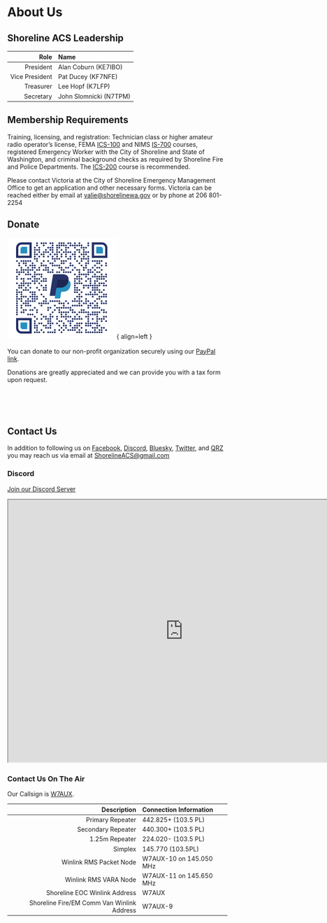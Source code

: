 # About Us
## Shoreline ACS Leadership

| Role | Name |
| ---: | :--- |
| President | Alan Coburn (KE7IBO) |
| Vice President | Pat Ducey (KF7NFE) |
| Treasurer | Lee Hopf (K7LFP) |
| Secretary | John Slomnicki (N7TPM) |

## Membership Requirements
Training, licensing, and registration: Technician class or higher amateur radio operator’s license, FEMA [ICS-100](https://www.google.com/url?q=https%3A%2F%2Ftraining.fema.gov%2Fis%2Fcourseoverview.aspx%3Fcode%3DIS-100.b&sa=D&sntz=1&usg=AOvVaw3xaUrjwsJGxBEpFhSQnYo_) and NIMS [IS-700](https://www.google.com/url?q=https%3A%2F%2Ftraining.fema.gov%2Fis%2Fcourseoverview.aspx%3Fcode%3DIS-700.a&sa=D&sntz=1&usg=AOvVaw035knpZ5rEpGTTpSrgQ-7w) courses, registered Emergency Worker with the City of Shoreline and State of Washington, and criminal background checks as required by Shoreline Fire and Police Departments. The [ICS-200](https://www.google.com/url?q=https%3A%2F%2Ftraining.fema.gov%2Fis%2Fcourseoverview.aspx%3Fcode%3DIS-200.b&sa=D&sntz=1&usg=AOvVaw0LfUU3t1t82bdVomy-k7Vk) course is recommended.

Please contact Victoria at the  City of Shoreline Emergency Management Office to get an application and other necessary forms.  Victoria can be reached either by email at valie@shorelinewa.gov or by phone at 206 801-2254

## Donate
![Donate QR](static/ShorelineACS_paypal_qrcode.png){ align=left }
</br>
</br>
You can donate to our non-profit organization securely using our [PayPal link](https://www.paypal.com/US/fundraiser/charity/1886604).

Donations are greatly appreciated and we can provide you with a tax form upon request.
</br>
</br>
</br>
</br>
</br>

## Contact Us

In addition to following us on [Facebook](https://www.facebook.com/shorelineacs), [Discord](https://discord.gg/ZhzPJhbuTN), [Bluesky](https://bsky.app/profile/shorelineacs.bsky.social), [Twitter](https://twitter.com/ShorelineACS), and [QRZ](https://www.qrz.com/db/W7AUX) you may reach us via email at ShorelineACS@gmail.com

### Discord
[Join our Discord Server](https://discord.gg/ZhzPJhbuTN)
<iframe src="https://e.widgetbot.io/channels/1316600860058583111/1316600860058583114" allow="clipboard-write; fullscreen" height="600" width="800"></iframe>

### Contact Us On The Air

Our Callsign is [W7AUX](https://www.qrz.com/db/W7AUX).

| Description | Connection Information |
| --: | :--- |
|Primary Repeater | 442.825+ (103.5 PL)|
|Secondary Repeater | 440.300+ (103.5 PL)|
|1.25m Repeater | 224.020- (103.5 PL)|
|Simplex | 145.770 (103.5PL)|
|Winlink RMS Packet Node | W7AUX-10 on 145.050 MHz|
|Winlink RMS VARA Node | W7AUX-11 on 145.650 MHz|
|Shoreline EOC Winlink Address | W7AUX|
|Shoreline Fire/EM Comm Van Winlink Address |  W7AUX-9|